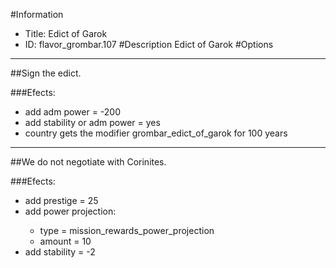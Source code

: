 #Information
 - Title: Edict of Garok
 - ID: flavor_grombar.107
#Description
Edict of Garok
#Options

___
##Sign the edict.

###Efects:<ul><li>add adm power = -200</li><li>add stability or adm power = yes</li><li>country gets the modifier grombar_edict_of_garok for 100 years</li></ul>

___
##We do not negotiate with Corinites.

###Efects:<ul><li>add prestige = 25</li><li>add power projection:</li><ul><li>type = mission_rewards_power_projection</li><li>amount = 10</li></ul><li>add stability = -2</li></ul>
